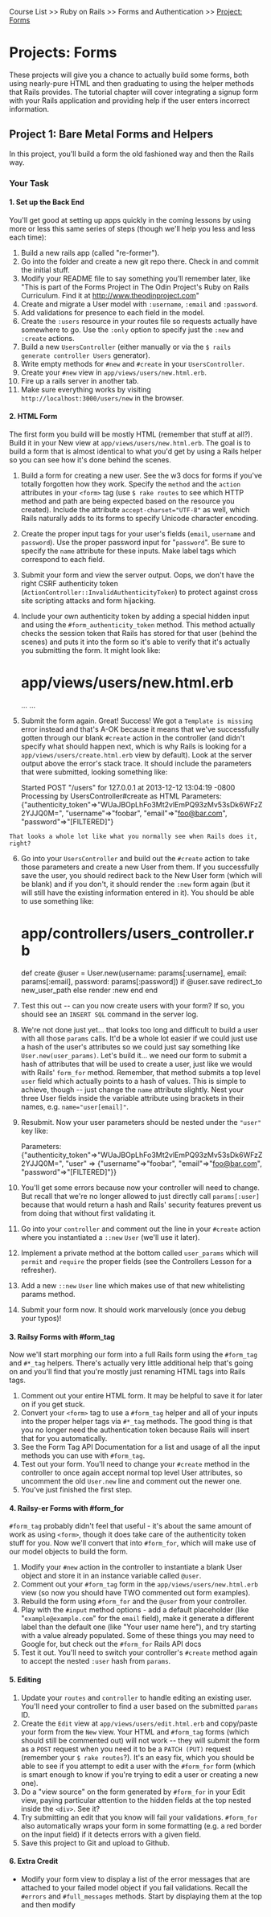 Course List >> Ruby on Rails >> Forms and Authentication >> [Project: Forms](http://www.theodinproject.com/courses/ruby-on-rails/lessons/forms)
# Projects: Forms

These projects will give you a chance to actually build some forms, both using nearly-pure HTML and then graduating to using the helper methods that Rails provides. The tutorial chapter will cover integrating a signup form with your Rails application and providing help if the user enters incorrect information.

## Project 1: Bare Metal Forms and Helpers

In this project, you'll build a form the old fashioned way and then the Rails way.
### Your Task

#### 1. Set up the Back End

 You'll get good at setting up apps quickly in the coming lessons by using more or less this same series of steps (though we'll help you less and less each time):

  1. Build a new rails app (called "re-former").
  2. Go into the folder and create a new git repo there. Check in and commit the initial stuff.
  3. Modify your README file to say something you'll remember later, like "This is part of the Forms Project in The Odin Project's Ruby on Rails Curriculum. Find it at http://www.theodinproject.com"
  4. Create and migrate a User model with `:username`, `:email` and `:password`.
  5. Add validations for presence to each field in the model.
  6. Create the `:users` resource in your routes file so requests actually have somewhere to go. Use the `:only` option to specify just the `:new` and `:create` actions.
  7. Build a new `UsersController` (either manually or via the `$ rails generate controller Users` generator).
  8. Write empty methods for `#new` and `#create` in your `UsersController`.
  9. Create your `#new` view in `app/views/users/new.html.erb`.
  10. Fire up a rails server in another tab.
  11.  Make sure everything works by visiting `http://localhost:3000/users/new` in the browser.
     
#### 2. HTML Form  

  The first form you build will be mostly HTML (remember that stuff at all?). Build it in your New view at `app/views/users/new.html.erb`. The goal is to build a form that is almost identical to what you'd get by using a Rails helper so you can see how it's done behind the scenes.

  1. Build a form for creating a new user. See the w3 docs for forms if you've totally forgotten how they work. Specify the `method` and the `action` attributes in your `<form>` tag (use `$ rake routes` to see which HTTP method and path are being expected based on the resource you created). Include the attribute `accept-charset="UTF-8"` as well, which Rails naturally adds to its forms to specify Unicode character encoding.
  2. Create the proper input tags for your user's fields (`email`, `username` and `password`). Use the proper password input for "`password`". Be sure to specify the `name` attribute for these inputs. Make label tags which correspond to each field.
  3. Submit your form and view the server output. Oops, we don't have the right CSRF authenticity token (`ActionController::InvalidAuthenticityToken`) to protect against cross site scripting attacks and form hijacking.
  4. Include your own authenticity token by adding a special hidden input and using the `#form_authenticity_token` method. This method actually checks the session token that Rails has stored for that user (behind the scenes) and puts it into the form so it's able to verify that it's actually you submitting the form. It might look like:

        # app/views/users/new.html.erb
        ...
        <input type="hidden" name="authenticity_token" value="<%= form_authenticity_token %>">
        ...

  5. Submit the form again. Great! Success! We got a `Template is missing` error instead and that's A-OK because it means that we've successfully gotten through our blank `#create` action in the controller (and didn't specify what should happen next, which is why Rails is looking for a `app/views/users/create.html.erb` view by default). Look at the server output above the error's stack trace. It should include the parameters that were submitted, looking something like:

        Started POST "/users" for 127.0.0.1 at 2013-12-12 13:04:19 -0800
        Processing by UsersController#create as HTML
        Parameters: {"authenticity_token"=>"WUaJBOpLhFo3Mt2vlEmPQ93zMv53sDk6WFzZ2YJJQ0M=", "username"=>"foobar", "email"=>"foo@bar.com", "password"=>"[FILTERED]"}

    That looks a whole lot like what you normally see when Rails does it, right?

  6. Go into your `UsersController` and build out the `#create` action to take those parameters and create a new User from them. If you successfully save the user, you should redirect back to the New User form (which will be blank) and if you don't, it should render the `:new` form again (but it will still have the existing information entered in it). You should be able to use something like:

        # app/controllers/users_controller.rb
        def create
          @user = User.new(username: params[:username], email: params[:email], password: params[:password])
          if @user.save
            redirect_to new_user_path
          else
            render :new
          end
        end

  7. Test this out -- can you now create users with your form? If so, you should see an `INSERT SQL` command in the server log.

  8. We're not done just yet... that looks too long and difficult to build a user with all those `params` calls. It'd be a whole lot easier if we could just use a hash of the user's attributes so we could just say something like `User.new(user_params)`. Let's build it... we need our form to submit a hash of attributes that will be used to create a user, just like we would with Rails' `form_for` method. Remember, that method submits a top level `user` field which actually points to a hash of values. This is simple to achieve, though -- just change the `name` attribute slightly. Nest your three User fields inside the variable attribute using brackets in their names, e.g. `name="user[email]"`.

  9. Resubmit. Now your user parameters should be nested under the `"user"` key like:

        Parameters: {"authenticity_token"=>"WUaJBOpLhFo3Mt2vlEmPQ93zMv53sDk6WFzZ2YJJQ0M=", "user" => {"username"=>"foobar", "email"=>"foo@bar.com", "password"=>"[FILTERED]"}}

  10. You'll get some errors because now your controller will need to change. But recall that we're no longer allowed to just directly call `params[:user]` because that would return a hash and Rails' security features prevent us from doing that without first validating it.

  11. Go into your `controller` and comment out the line in your `#create` action where you instantiated a `::new` `User` (we'll use it later).

  12. Implement a private method at the bottom called `user_params` which will `permit` and `require` the proper fields (see the Controllers Lesson for a refresher).

  13. Add a new `::new` `User` line which makes use of that new whitelisting params method.

  14. Submit your form now. It should work marvelously (once you debug your typos)!

#### 3. Railsy Forms with #form_tag

  Now we'll start morphing our form into a full Rails form using the `#form_tag` and `#*_tag` helpers. There's actually very little additional help that's going on and you'll find that you're mostly just renaming HTML tags into Rails tags.

  1. Comment out your entire HTML form. It may be helpful to save it for later on if you get stuck.
  2. Convert your `<form>` tag to use a `#form_tag` helper and all of your inputs into the proper helper tags via `#*_tag` methods. The good thing is that you no longer need the authentication token because Rails will insert that for you automatically.
  3. See the Form Tag API Documentation for a list and usage of all the input methods you can use with `#form_tag`.
  4. Test out your form. You'll need to change your `#create` method in the controller to once again accept normal top level User attributes, so uncomment the old `User.new` line and comment out the newer one.
  5. You've just finished the first step.

#### 4. Railsy-er Forms with #form_for

  `#form_tag` probably didn't feel that useful - it's about the same amount of work as using `<form>`, though it does take care of the authenticity token stuff for you. Now we'll convert that into `#form_for`, which will make use of our model objects to build the form.

  1. Modify your `#new` action in the controller to instantiate a blank User object and store it in an instance variable called `@user`.
  2. Comment out your `#form_tag` form in the `app/views/users/new.html.erb` view (so now you should have TWO commented out form examples).
  3. Rebuild the form using `#form_for` and the `@user` from your controller.
  4. Play with the `#input` method options - add a default placeholder (like "`example@example.com`" for the `email` field), make it generate a different label than the default one (like "Your user name here"), and try starting with a value already populated. Some of these things you may need to Google for, but check out the `#form_for` Rails API docs
  5. Test it out. You'll need to switch your controller's `#create` method again to accept the nested `:user` hash from `params`.

#### 5. Editing

  1. Update your `routes` and `controller` to handle editing an existing user. You'll need your controller to find a user based on the submitted `params` ID.
  2. Create the `Edit` view at `app/views/users/edit.html.erb` and copy/paste your form from the `New` view. Your HTML and `#form_tag` forms (which should still be commented out) will not work -- they will submit the form as a `POST` request when you need it to be a `PATCH (PUT)` request (remember your `$ rake routes`?). It's an easy fix, which you should be able to see if you attempt to edit a user with the `#form_for` form (which is smart enough to know if you're trying to edit a user or creating a new one).
  3. Do a "view source" on the form generated by `#form_for` in your Edit view, paying particular attention to the hidden fields at the top nested inside the `<div>`. See it?
  4. Try submitting an edit that you know will fail your validations. `#form_for` also automatically wraps your form in some formatting (e.g. a red border on the input field) if it detects errors with a given field.
  5. Save this project to Git and upload to Github.

#### 6. Extra Credit

  * Modify your form view to display a list of the error messages that are attached to your failed model object if you fail validations. Recall the `#errors` and `#full_messages` methods. Start by displaying them at the top and then modify

